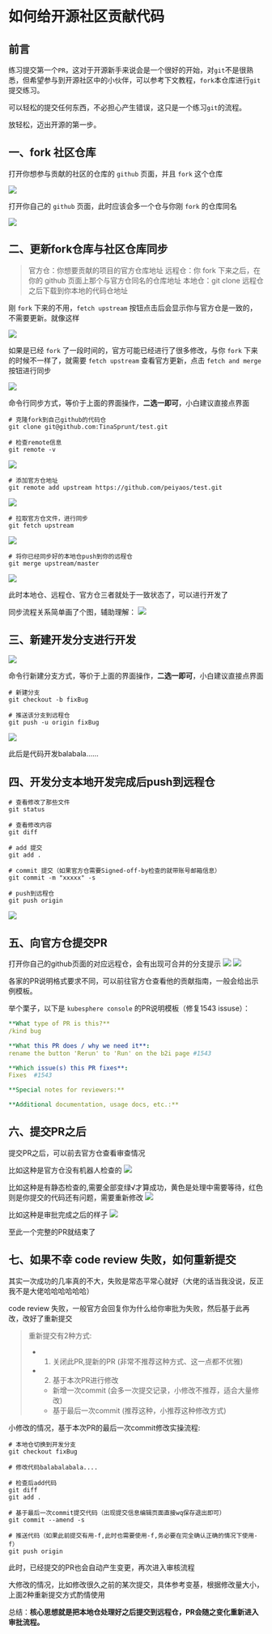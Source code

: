 # 如何给开源社区贡献代码

## 前言
练习提交第一个`PR`，这对于开源新手来说会是一个很好的开始，对`git`不是很熟悉，但希望参与到开源社区中的小伙伴，可以参考下文教程，`fork`本仓库进行`git`提交练习。

可以轻松的提交任何东西，不必担心产生错误，这只是一个练习`git`的流程。

放轻松，迈出开源的第一步。

## 一、fork 社区仓库

打开你想参与贡献的社区的仓库的 `github` 页面，并且 `fork` 这个仓库

![](./image/1.png)

打开你自己的 `github` 页面，此时应该会多一个仓与你刚 `fork` 的仓库同名

![](./image/2.png)


## 二、更新fork仓库与社区仓库同步

> 官方仓：你想要贡献的项目的官方仓库地址
> 远程仓：你 fork 下来之后，在你的 github 页面上那个与官方仓同名的仓库地址
> 本地仓：git clone 远程仓之后下载到你本地的代码仓地址



刚 `fork` 下来的不用，`fetch upstream` 按钮点击后会显示你与官方仓是一致的，不需要更新。就像这样

![](./image/3.png)

如果是已经 `fork` 了一段时间的，官方可能已经进行了很多修改，与你 `fork` 下来的时候不一样了，就需要 `fetch upstream` 查看官方更新，点击 `fetch and merge` 按钮进行同步

![](./image/4.png)

命令行同步方式，等价于上面的界面操作，**二选一即可**，小白建议直接点界面

```git
# 克隆fork到自己github的代码仓
git clone git@github.com:TinaSprunt/test.git

# 检查remote信息
git remote -v
```
![](./image/5.png)
```git
# 添加官方仓地址
git remote add upstream https://github.com/peiyaos/test.git
```
![](./image/6.png)
```git
# 拉取官方仓文件，进行同步
git fetch upstream
```
![](./image/7.png)
```git
# 将你已经同步好的本地仓push到你的远程仓
git merge upstream/master
```
![](./image/8.png)

此时本地仓、远程仓、官方仓三者就处于一致状态了，可以进行开发了

同步流程关系简单画了个图，辅助理解：
![](./image/9.png)

## 三、新建开发分支进行开发
![](./image/10.png)

命令行新建分支方式，等价于上面的界面操作，**二选一即可**，小白建议直接点界面
```git
# 新建分支
git checkout -b fixBug

# 推送该分支到远程仓
git push -u origin fixBug
```
![](./image/11.png)

此后是代码开发balabala……

## 四、开发分支本地开发完成后push到远程仓
```git
# 查看修改了那些文件
git status

# 查看修改内容
git diff

# add 提交
git add .

# commit 提交（如果官方仓需要Signed-off-by检查的就带账号邮箱信息）
git commit -m "xxxxx" -s

# push到远程仓
git push origin
```
![](./image/12.png)

## 五、向官方仓提交PR
打开你自己的github页面的对应远程仓，会有出现可合并的分支提示
![](./image/13.png)
![](./image/14.png)


各家的PR说明格式要求不同，可以前往官方仓查看他的贡献指南，一般会给出示例模板。

举个栗子，以下是 `kubesphere console` 的PR说明模板（修复1543 issuse）：
```yaml
**What type of PR is this?**
/kind bug

**What this PR does / why we need it**:
rename the button 'Rerun' to 'Run' on the b2i page #1543

**Which issue(s) this PR fixes**:
Fixes  #1543

**Special notes for reviewers:**

**Additional documentation, usage docs, etc.:**

```


## 六、提交PR之后
提交PR之后，可以前去官方仓查看审查情况

比如这种是官方仓没有机器人检查的
![](./image/15.png)

比如这种是有静态检查的,需要全部变绿√才算成功，黄色是处理中需要等待，红色则是你提交的代码还有问题，需要重新修改
![](./image/16.png)

比如这种是审批完成之后的样子
![](./image/17.png)

至此一个完整的PR就结束了

## 七、如果不幸 code review 失败，如何重新提交

其实一次成功的几率真的不大，失败是常态平常心就好（大佬的话当我没说，反正我不是大佬哈哈哈哈哈哈）

code review 失败，一般官方会回复你为什么给你审批为失败，然后基于此再改，改好了重新提交

> 重新提交有2种方式:
>   - 1. 关闭此PR,提新的PR (非常不推荐这种方式、这一点都不优雅)
>   - 2. 基于本次PR进行修改
>       - 新增一次commit (会多一次提交记录，小修改不推荐，适合大量修改)
>       - 基于最后一次commit  (推荐这种，小推荐这种修改方式)



小修改的情况，基于本次PR的最后一次commit修改实操流程:
```git
# 本地仓切换到开发分支
git checkout fixBug

# 修改代码balabalabala.... 

# 检查后add代码
git diff 
git add .

# 基于最后一次commit提交代码（出现提交信息编辑页面直接wq保存退出即可）
git commit --amend -s

# 推送代码（如果此前提交有用-f,此时也需要使用-f,务必要在完全确认正确的情况下使用-f）
git push origin
```

此时，已经提交的PR也会自动产生变更，再次进入审核流程

大修改的情况，比如修改很久之前的某次提交，具体参考变基，根据修改量大小，上面2种重新提交方式酌情使用

总结：**核心思想就是把本地仓处理好之后提交到远程仓，PR会随之变化重新进入审批流程。**


